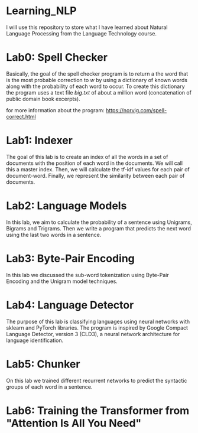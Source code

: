 # Learning_NLP
I will use this repository to store what I have learned about Natural Language Processing from the Language Technology course.

# Lab0: Spell Checker
Basically, the goal of the spell checker program is to return a the word that is the most probable correction to $w$ by using a dictionary of known words along with the probability of each word to occur. To create this dictionary the program uses a text file $big.txt$ of about a million word (concatenation of public domain book excerpts).

for more information about the program:
https://norvig.com/spell-correct.html

# Lab1: Indexer
The goal of this lab is to create an index of all the words in a set of documents with the position of each word in the documents. We will call this a master index. Then, we will calculate the tf-idf values for each pair of document-word. Finally, we represent the similarity between each pair of documents.

# Lab2: Language Models
In this lab, we aim to calculate the probability of a sentence using Unigrams, Bigrams and Trigrams. Then we write a program that predicts the next word using the last two words in a sentence.

# Lab3: Byte-Pair Encoding
In this lab we discussed the sub-word tokenization using Byte-Pair Encoding and the Unigram
model techniques.

# Lab4: Language Detector
The purpose of this lab is classifying languages using neural networks with sklearn and PyTorch
libraries. The program is inspired by Google Compact Language Detector, version 3 (CLD3), a
neural network architecture for language identification.

# Lab5: Chunker
On this lab we trained different recurrent networks to predict the syntactic groups of each
word in a sentence.

# Lab6: Training the Transformer from "Attention Is All You Need"
